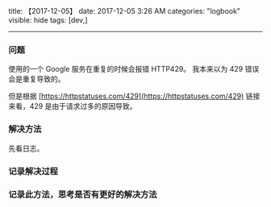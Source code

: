title: 【2017-12-05】
date: 2017-12-05 3:26 AM
categories: "logbook"
visible: hide
tags: [dev,]

---

### 问题

使用的一个 Google 服务在重复的时候会报错 HTTP429。 我本来以为 429 错误会是重复导致的。

但是根据 [https://httpstatuses.com/429](https://httpstatuses.com/429) 链接来看，429 是由于请求过多的原因导致。

### 解决方法

先看日志。

### 记录解决过程


### 记录此方法，思考是否有更好的解决方法